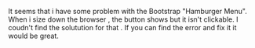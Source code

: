 It seems that i have some problem with the Bootstrap "Hamburger Menu".
When i size down the browser , the button shows  but it  isn't clickable.
I coudn't find the solutution for that .
If you can find the error and fix it it would be great.
